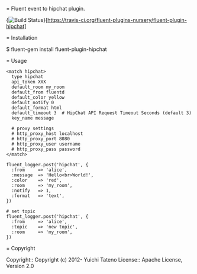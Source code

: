 = Fluent event to hipchat plugin.

{<img src="https://travis-ci.org/fluent-plugins-nursery/fluent-plugin-hipchat.svg?branch=master" alt="Build Status" />}[https://travis-ci.org/fluent-plugins-nursery/fluent-plugin-hipchat]

= Installation

  $ fluent-gem install fluent-plugin-hipchat

= Usage

    <match hipchat>
      type hipchat
      api_token XXX
      default_room my_room
      default_from fluentd
      default_color yellow
      default_notify 0
      default_format html
      default_timeout 3  # HipChat API Request Timeout Seconds (default 3)
      key_name message
      
      # proxy settings
      # http_proxy_host localhost
      # http_proxy_port 8080
      # http_proxy_user username
      # http_proxy_pass password
    </match>

    fluent_logger.post('hipchat', {
      :from     => 'alice',
      :message  => 'Hello<br>World!',
      :color    => 'red',
      :room     => 'my_room',
      :notify   => 1,
      :format   => 'text',
    })

    # set topic
    fluent_logger.post('hipchat', {
      :from     => 'alice',
      :topic    => 'new topic',
      :room     => 'my_room',
    })


= Copyright

Copyright:: Copyright (c) 2012- Yuichi Tateno
License::   Apache License, Version 2.0
